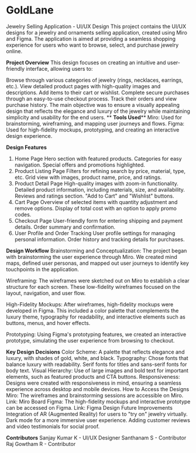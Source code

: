 # GoldLane
Jewelry Selling Application - UI/UX Design
This project contains the UI/UX designs for a jewelry and ornaments selling application, created using Miro and Figma. The application is aimed at providing a seamless shopping experience for users who want to browse, select, and purchase jewelry online.

**Project Overview**
This design focuses on creating an intuitive and user-friendly interface, allowing users to:

Browse through various categories of jewelry (rings, necklaces, earrings, etc.).
View detailed product pages with high-quality images and descriptions.
Add items to their cart or wishlist.
Complete secure purchases through an easy-to-use checkout process.
Track their orders and view purchase history.
The main objective was to ensure a visually appealing design that reflects the elegance and luxury of the jewelry while maintaining simplicity and usability for the end users.
**
**Tools Used****
Miro: Used for brainstorming, wireframing, and mapping user journeys and flows.
Figma: Used for high-fidelity mockups, prototyping, and creating an interactive design experience.

**Design Features**
1. Home Page
Hero section with featured products.
Categories for easy navigation.
Special offers and promotions highlighted.
2. Product Listing Page
Filters for refining search by price, material, type, etc.
Grid view with images, product name, price, and ratings.
3. Product Detail Page
High-quality images with zoom-in functionality.
Detailed product information, including materials, size, and availability.
Reviews and ratings section.
"Add to Cart" and "Wishlist" buttons.
4. Cart Page
Overview of selected items with quantity adjustment and remove options.
Display of total cost with an option to apply promo codes.
5. Checkout Page
User-friendly form for entering shipping and payment details.
Order summary and confirmation.
6. User Profile and Order Tracking
User profile settings for managing personal information.
Order history and tracking details for purchases.

**Design Workflow**
Brainstorming and Conceptualization: The project began with brainstorming the user experience through Miro. We created mind maps, defined user personas, and mapped out user journeys to identify key touchpoints in the application.

Wireframing: The wireframes were sketched out on Miro to establish a clear structure for each screen. These low-fidelity wireframes focused on the layout, navigation, and user flow.

High-Fidelity Mockups: After wireframes, high-fidelity mockups were developed in Figma. This included a color palette that complements the luxury theme, typography for readability, and interactive elements such as buttons, menus, and hover effects.

Prototyping: Using Figma's prototyping features, we created an interactive prototype, simulating the user experience from browsing to checkout.

**Key Design Decisions**
Color Scheme: A palette that reflects elegance and luxury, with shades of gold, white, and black.
Typography: Chose fonts that balance luxury with readability. Serif fonts for titles and sans-serif fonts for body text.
Visual Hierarchy: Use of large images and bold text for important elements, such as featured products and CTA buttons.
Responsiveness: Designs were created with responsiveness in mind, ensuring a seamless experience across desktop and mobile devices.
How to Access the Designs
Miro: The wireframes and brainstorming sessions are accessible on Miro. Link: Miro Board
Figma: The high-fidelity mockups and interactive prototype can be accessed on Figma. Link: Figma Design
Future Improvements
Integration of AR (Augmented Reality) for users to "try on" jewelry virtually.
Dark mode for a more immersive user experience.
Adding customer reviews and video testimonials for social proof.

**Contributors**
Sanjay Kumar K - UI/UX Designer
Santhanam S - Contributor
Raj Gowtham R - Contributor

